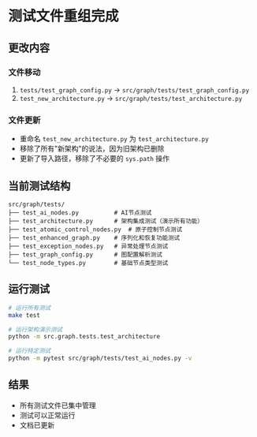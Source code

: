 # 测试文件重组完成

## 更改内容

### 文件移动
1. `tests/test_graph_config.py` → `src/graph/tests/test_graph_config.py`
2. `test_new_architecture.py` → `src/graph/tests/test_architecture.py`

### 文件更新
- 重命名 `test_new_architecture.py` 为 `test_architecture.py`
- 移除了所有"新架构"的说法，因为旧架构已删除
- 更新了导入路径，移除了不必要的 `sys.path` 操作

## 当前测试结构

```
src/graph/tests/
├── test_ai_nodes.py          # AI节点测试
├── test_architecture.py      # 架构集成测试（演示所有功能）
├── test_atomic_control_nodes.py  # 原子控制节点测试
├── test_enhanced_graph.py    # 序列化和恢复功能测试
├── test_exception_nodes.py   # 异常处理节点测试
├── test_graph_config.py      # 图配置解析测试
└── test_node_types.py        # 基础节点类型测试
```

## 运行测试

```bash
# 运行所有测试
make test

# 运行架构演示测试
python -m src.graph.tests.test_architecture

# 运行特定测试
python -m pytest src/graph/tests/test_ai_nodes.py -v
```

## 结果
- 所有测试文件已集中管理
- 测试可以正常运行
- 文档已更新